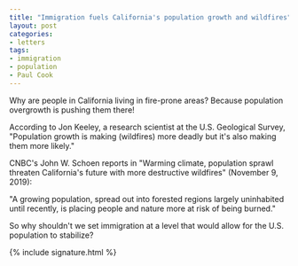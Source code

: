 ```yaml
---
title: "Immigration fuels California's population growth and wildfires"
layout: post
categories:
- letters
tags:
- immigration
- population
- Paul Cook
---
```


Why are people in California living in fire-prone areas? Because population overgrowth is pushing them there!

According to Jon Keeley, a research scientist at the U.S. Geological Survey, "Population growth is making (wildfires) more deadly but it's also making them more likely."

CNBC's John W. Schoen reports in "Warming climate, population sprawl threaten California's future with more destructive wildfires" (November 9, 2019):

"A growing population, spread out into forested regions largely uninhabited until recently, is placing people and nature more at risk of being burned."

So why shouldn't we set immigration at a level that would allow for the U.S. population to stabilize?

{% include signature.html %}
